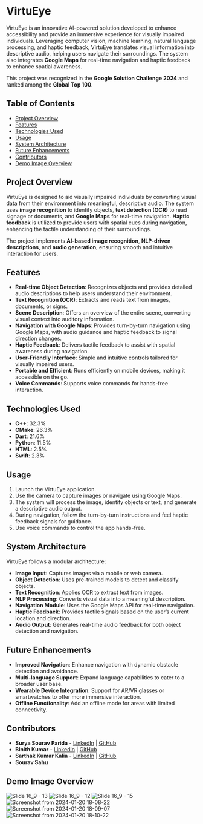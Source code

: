 # VirtuEye

VirtuEye is an innovative AI-powered solution developed to enhance accessibility and provide an immersive experience for visually impaired individuals. Leveraging computer vision, machine learning, natural language processing, and haptic feedback, VirtuEye translates visual information into descriptive audio, helping users navigate their surroundings. The system also integrates **Google Maps** for real-time navigation and haptic feedback to enhance spatial awareness.

This project was recognized in the **Google Solution Challenge 2024** and ranked among the **Global Top 100**.

## Table of Contents
- [Project Overview](#project-overview)
- [Features](#features)
- [Technologies Used](#technologies-used)
- [Usage](#usage)
- [System Architecture](#system-architecture)
- [Future Enhancements](#future-enhancements)
- [Contributors](#contributors)
- [Demo Image Overview](#demo-image-overview)

## Project Overview
VirtuEye is designed to aid visually impaired individuals by converting visual data from their environment into meaningful, descriptive audio. The system uses **image recognition** to identify objects, **text detection (OCR)** to read signage or documents, and **Google Maps** for real-time navigation. **Haptic feedback** is utilized to provide users with spatial cues during navigation, enhancing the tactile understanding of their surroundings.

The project implements **AI-based image recognition**, **NLP-driven descriptions**, and **audio generation**, ensuring smooth and intuitive interaction for users.

## Features
- **Real-time Object Detection**: Recognizes objects and provides detailed audio descriptions to help users understand their environment.
- **Text Recognition (OCR)**: Extracts and reads text from images, documents, or signs.
- **Scene Description**: Offers an overview of the entire scene, converting visual context into auditory information.
- **Navigation with Google Maps**: Provides turn-by-turn navigation using Google Maps, with audio guidance and haptic feedback to signal direction changes.
- **Haptic Feedback**: Delivers tactile feedback to assist with spatial awareness during navigation.
- **User-Friendly Interface**: Simple and intuitive controls tailored for visually impaired users.
- **Portable and Efficient**: Runs efficiently on mobile devices, making it accessible on the go.
- **Voice Commands**: Supports voice commands for hands-free interaction.

## Technologies Used
- **C++**: 32.3%
- **CMake**: 26.3%
- **Dart**: 21.6%
- **Python**: 11.5%
- **HTML**: 2.5%
- **Swift**: 2.3%

## Usage
1. Launch the VirtuEye application.
2. Use the camera to capture images or navigate using Google Maps.
3. The system will process the image, identify objects or text, and generate a descriptive audio output.
4. During navigation, follow the turn-by-turn instructions and feel haptic feedback signals for guidance.
5. Use voice commands to control the app hands-free.

## System Architecture
VirtuEye follows a modular architecture:
- **Image Input**: Captures images via a mobile or web camera.
- **Object Detection**: Uses pre-trained models to detect and classify objects.
- **Text Recognition**: Applies OCR to extract text from images.
- **NLP Processing**: Converts visual data into a meaningful description.
- **Navigation Module**: Uses the Google Maps API for real-time navigation.
- **Haptic Feedback**: Provides tactile signals based on the user’s current location and direction.
- **Audio Output**: Generates real-time audio feedback for both object detection and navigation.

## Future Enhancements
- **Improved Navigation**: Enhance navigation with dynamic obstacle detection and avoidance.
- **Multi-language Support**: Expand language capabilities to cater to a broader user base.
- **Wearable Device Integration**: Support for AR/VR glasses or smartwatches to offer more immersive interaction.
- **Offline Functionality**: Add an offline mode for areas with limited connectivity.

## Contributors
- **Surya Sourav Parida** - [LinkedIn](https://www.linkedin.com/in/suryaparida/) | [GitHub](https://github.com/Surya-sourav)
- **Binith Kumar** - [LinkedIn](https://www.linkedin.com/in/binith-kumar/) | [GitHub](https://github.com/Nikkhil0646)
- **Sarthak Kumar Kalia** - [LinkedIn](https://www.linkedin.com/in/sarthak-kalia/) | [GitHub](https://github.com/sarthakkalia)
- **Sourav Sahu**

## Demo Image Overview
![Slide 16_9 - 13](https://github.com/Surya-sourav/VirtuEye/assets/125463872/dfddab68-3aa5-4dc0-b926-48c7671a59bc)
![Slide 16_9 - 12](https://github.com/Surya-sourav/VirtuEye/assets/125463872/875352d6-73b3-499f-8f1e-83436b7c33eb)
![Slide 16_9 - 15](https://github.com/Surya-sourav/VirtuEye/assets/125463872/4cbb0a09-47b1-4a13-a157-cafa22b9293a)
![Screenshot from 2024-01-20 18-08-22](https://github.com/Surya-sourav/VirtuEye/assets/125463872/317561e6-83ab-49fc-a685-c2b62c623375)
![Screenshot from 2024-01-20 18-09-07](https://github.com/Surya-sourav/VirtuEye/assets/125463872/9278769f-02ad-4ece-a4a9-42e9be3f7ef4)
![Screenshot from 2024-01-20 18-10-22](https://github.com/Surya-sourav/VirtuEye/assets/125463872/54c7481a-6b2a-4d7b-a0ab-d1f47b5c7aa0)
